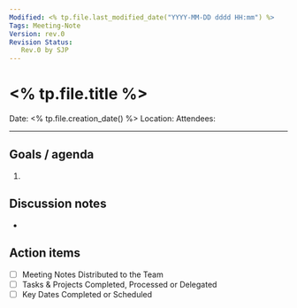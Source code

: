 ```yaml
---
Modified: <% tp.file.last_modified_date("YYYY-MM-DD dddd HH:mm") %>
Tags: Meeting-Note
Version: rev.0
Revision Status: 
   Rev.0 by SJP
---
```


# <% tp.file.title %>

Date: <% tp.file.creation_date() %>
Location: 
Attendees:

---

## Goals / agenda
1. 

## Discussion notes
- 

## Action items
- [ ] Meeting Notes Distributed to the Team
- [ ] Tasks & Projects Completed, Processed or Delegated
- [ ] Key Dates Completed or Scheduled
